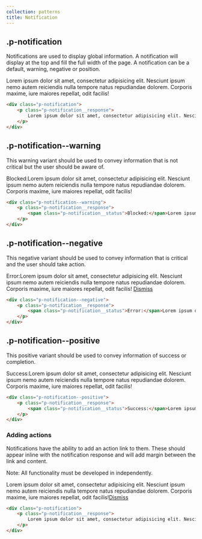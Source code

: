 ```yaml
---
collection: patterns
title: Notification
---
```


## .p-notification

Notifications are used to display global information. A notification will display at the top and fill the full width of the page. A notification can be a default, warning, negative or position.

<div class="p-notification">
    <p class="p-notification__response">
        Lorem ipsum dolor sit amet, consectetur adipisicing elit. Nesciunt ipsum nemo autem reiciendis nulla tempore natus repudiandae dolorem. Corporis maxime, iure maiores repellat, odit facilis!
    </p>
</div>

```html
<div class="p-notification">
    <p class="p-notification__response">
        Lorem ipsum dolor sit amet, consectetur adipisicing elit. Nesciunt ipsum nemo autem reiciendis nulla tempore natus repudiandae dolorem. Corporis maxime, iure maiores repellat, odit facilis!
    </p>
</div>
```

## .p-notification--warning

This warning variant should be used to convey information that is not critical but the user should be aware of.

<div class="p-notification--warning">
    <p class="p-notification__response">
        <span class="p-notification__status">Blocked:</span>Lorem ipsum dolor sit amet, consectetur adipisicing elit. Nesciunt ipsum nemo autem reiciendis nulla tempore natus repudiandae dolorem. Corporis maxime, iure maiores repellat, odit facilis!
    </p>
</div>

```html
<div class="p-notification--warning">
    <p class="p-notification__response">
        <span class="p-notification__status">Blocked:</span>Lorem ipsum dolor sit amet, consectetur adipisicing elit. Nesciunt ipsum nemo autem reiciendis nulla tempore natus repudiandae dolorem. Corporis maxime, iure maiores repellat, odit facilis!
    </p>
</div>
```

## .p-notification--negative

This negative variant should be used to convey information that is critical and the user should take action.

<div class="p-notification--negative">
    <p class="p-notification__response">
        <span class="p-notification__status">Error:</span>Lorem ipsum dolor sit amet, consectetur adipisicing elit. Nesciunt ipsum nemo autem reiciendis nulla tempore natus repudiandae dolorem. Corporis maxime, iure maiores repellat, odit facilis! <a href="#" class="p-notification__action">Dismiss</a>
    </p>
</div>

```html
<div class="p-notification--negative">
    <p class="p-notification__response">
        <span class="p-notification__status">Error:</span>Lorem ipsum dolor sit amet, consectetur adipisicing elit. Nesciunt ipsum nemo autem reiciendis nulla tempore natus repudiandae dolorem. Corporis maxime, iure maiores repellat, odit facilis! <a href="#" class="p-notification__action">Dismiss</a>
    </p>
</div>
```

## .p-notification--positive

This positive variant should be used to convey information of success or completion.

<div class="p-notification--positive">
    <p class="p-notification__response">
        <span class="p-notification__status">Success:</span>Lorem ipsum dolor sit amet, consectetur adipisicing elit. Nesciunt ipsum nemo autem reiciendis nulla tempore natus repudiandae dolorem. Corporis maxime, iure maiores repellat, odit facilis!
    </p>
</div>

```html
<div class="p-notification--positive">
    <p class="p-notification__response">
        <span class="p-notification__status">Success:</span>Lorem ipsum dolor sit amet, consectetur adipisicing elit. Nesciunt ipsum nemo autem reiciendis nulla tempore natus repudiandae dolorem. Corporis maxime, iure maiores repellat, odit facilis!
    </p>
</div>
```

### Adding actions

Notifications have the ability to add an action link to them. These should appear inline with the notification response and will add margin between the link and content.

Note: All functionality must be developed in independently.

<div class="p-notification">
    <p class="p-notification__response">
        Lorem ipsum dolor sit amet, consectetur adipisicing elit. Nesciunt ipsum nemo autem reiciendis nulla tempore natus repudiandae dolorem. Corporis maxime, iure maiores repellat, odit facilis!<a href="#" class="p-notification__action">Dismiss</a>
    </p>
</div>

```html
<div class="p-notification">
    <p class="p-notification__response">
        Lorem ipsum dolor sit amet, consectetur adipisicing elit. Nesciunt ipsum nemo autem reiciendis nulla tempore natus repudiandae dolorem. Corporis maxime, iure maiores repellat, odit facilis!<a href="#" class="p-notification__action">Dismiss</a>
    </p>
</div>
```
